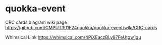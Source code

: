 # quokka-event

CRC cards diagram wiki page 
https://github.com/CMPUT301F24quokka/quokka-event/wiki/CRC-cards

Whimsical Link
https://whimsical.com/4PiXEaczBLy97FeUtgw1gu

